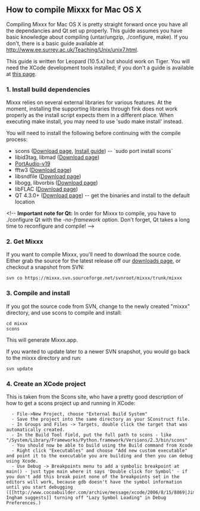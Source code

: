 ## How to compile Mixxx for Mac OS X

Compiling Mixxx for Mac OS X is pretty straight forward once you have
all the dependancies and Qt set up properly. This guide assumes you have
basic knowledge about compiling (untar/ungzip, ./configure, make). If
you don't, there is a basic guide available at
<http://www.ee.surrey.ac.uk/Teaching/Unix/unix7.html>.

This guide is written for Leopard (10.5.x) but should work on Tiger. You
will need the XCode development tools installed; if you don't a guide is
available at [this
page](http://www.techsww.com/tutorials/operating_systems/macosx/tools/configuring_macosx_compile_install_software_xcode_tools.php).

### 1\. Install build dependencies

Mixxx relies on several external libraries for various features. At the
moment, installing the supporting libraries through fink does not work
properly as the install script expects them in a different place. When
executing make install, you may need to use 'sudo make install' instead.

You will need to install the following before continuing with the
compile process:

  - scons ([Download page](http://www.scons.org/download.php), [Install
    guide](http://www.scons.org/doc/0.97/HTML/scons-user/x166.html)) --
    \`sudo port install scons\`
  - libid3tag, libmad ([Download
    page](http://sourceforge.net/project/showfiles.php?group_id=12349))
  - [PortAudio-v19](http://www.portaudio.com)
  - fftw3 ([Download page](http://www.fftw.org/download.html))
  - libsndfile ([Download
    page](http://www.mega-nerd.com/libsndfile/#Download))
  - libogg, libvorbis ([Download page](http://xiph.org/downloads/))
  - libFLAC ([Download
    page](http://www.mega-nerd.com/libsndfile/#Download))
  - QT 4.3.0+ ([Download
    page](http://trolltech.com/developer/downloads/qt/mac)) -- get the
    binaries and install to the default location

\<\!-- **Important note for Qt:** In order for Mixxx to compile, you
have to ./configure Qt with the *-no-framework* option. Don't forget, Qt
takes a long time to reconfigure and compile\! --\>

### 2\. Get Mixxx

If you want to compile Mixxx, you'll need to download the source code.
Either grab the source for the latest release off our [downloads
page](http://www.mixxx.org/download.php), or checkout a snapshot from
SVN:

    svn co https://mixxx.svn.sourceforge.net/svnroot/mixxx/trunk/mixxx

### 3\. Compile and install

If you got the source code from SVN, change to the newly created "mixxx"
directory, and use scons to compile and install:

    cd mixxx
    scons

This will generate Mixxx.app.

If you wanted to update later to a newer SVN snapshot, you would go back
to the mixxx directory and run:

    svn update

### 4\. Create an XCode project

This is taken from the Scons site, who have a pretty good description of
how to get a scons project up and running in XCode:

``` 
  - File->New Project, choose "External Build System"
  - Save the project into the same directory as your SConstruct file.
  - In Groups and Files -> Targets, double click the target that was automatically created.
  - In the Build Tool field, put the full path to scons - like "/System/Library/Frameworks/Python.framework/Versions/2.3/bin/scons"
  - You should now be able to build using the Build command from Xcode
  - Right click "Executables" and choose "Add new custom executable" and point it to the executable you are building and then you can debug using Xcode.
  - Use Debug -> Breakpoints menu to add a symbolic breakpoint at main() - just type main where it says 'Double click for Symbol' - if you don't add this break point none of the breakpoints set in the editors will work, because gdb doesn't have the symbol information until you start debugging ([[http://www.cocoabuilder.com/archive/message/xcode/2006/8/15/8869|Jim Ingham suggests]] turning off "Lazy Symbol Loading" in Debug Preferences.)
```
